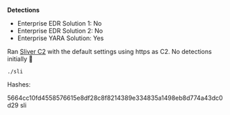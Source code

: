 **Detections**
* Enterprise EDR Solution 1: No
* Enterprise EDR Solution 2: No
* Enterprise YARA Solution: Yes

Ran [Sliver C2](https://github.com/BishopFox/sliver) with the default settings using https as C2. No detections initially 🙁


`./sli`

Hashes:

5664cc10fd4558576615e8df28c8f8214389e334835a1498eb8d774a43dc0d29  sli